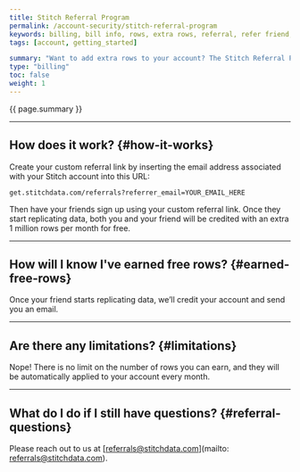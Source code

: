 ```yaml
---
title: Stitch Referral Program
permalink: /account-security/stitch-referral-program
keywords: billing, bill info, rows, extra rows, referral, refer friend, refer colleage
tags: [account, getting_started]

summary: "Want to add extra rows to your account? The Stitch Referral Program allows you to earn millions of extra rows per month, for free!"
type: "billing"
toc: false
weight: 1
---
```


{{ page.summary }}

---

## How does it work? {#how-it-works}

Create your custom referral link by inserting the email address associated with your Stitch account into this URL:

```
get.stitchdata.com/referrals?referrer_email=YOUR_EMAIL_HERE
```

Then have your friends sign up using your custom referral link. Once they start replicating data, both you and your friend will be credited with an extra 1 million rows per month for free.

---

## How will I know I've earned free rows? {#earned-free-rows}

Once your friend starts replicating data, we’ll credit your account and send you an email.

---

## Are there any limitations? {#limitations}
Nope! There is no limit on the number of rows you can earn, and they will be automatically applied to your account every month.

---

## What do I do if I still have questions? {#referral-questions}
Please reach out to us at [referrals@stitchdata.com](mailto: referrals@stitchdata.com).